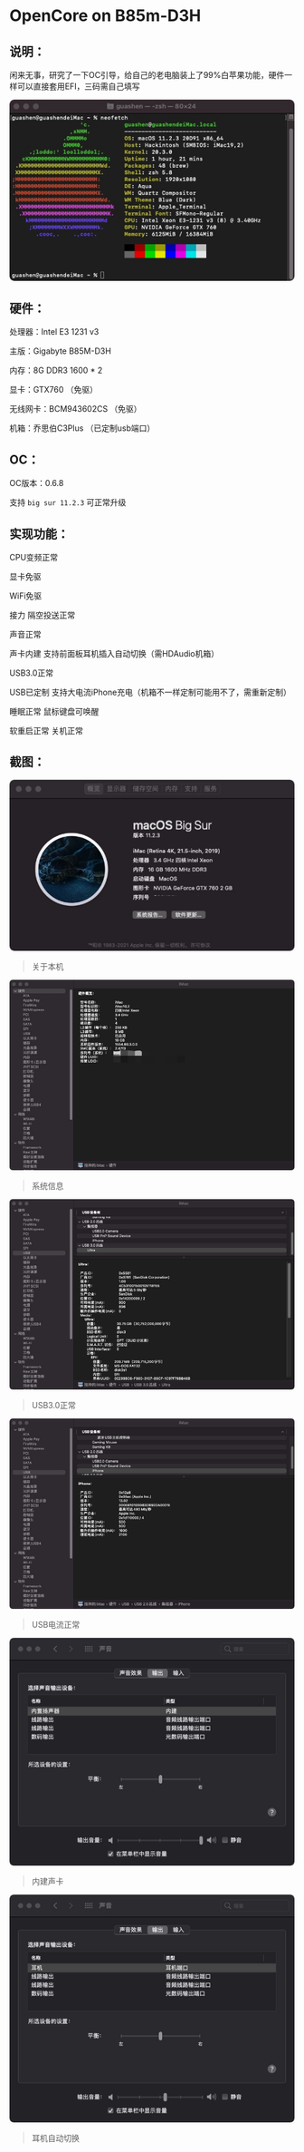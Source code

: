 # OpenCore on B85m-D3H 

## 说明：

闲来无事，研究了一下OC引导，给自己的老电脑装上了99%白苹果功能，硬件一样可以直接套用EFI，三码需自己填写

![neofetch](https://github.com/zpz123456/B85m-D3H-E3-1231v3-GTX760-Hackintosh//blob/main/neofetch.jpg?raw=true)

## 硬件：

处理器：Intel E3 1231 v3

主版：Gigabyte B85M-D3H

内存：8G DDR3 1600 * 2

显卡：GTX760 （免驱）

无线网卡：BCM943602CS （免驱）

机箱：乔思伯C3Plus （已定制usb端口）

## OC：

OC版本：0.6.8

支持 `big sur 11.2.3` 可正常升级

## 实现功能：

CPU变频正常

显卡免驱

WiFi免驱



接力 隔空投送正常

声音正常

声卡内建 支持前面板耳机插入自动切换（需HDAudio机箱）

USB3.0正常

USB已定制 支持大电流iPhone充电（机箱不一样定制可能用不了，需重新定制）

睡眠正常 鼠标键盘可唤醒

软重启正常 关机正常

## 截图：

![关于本机](https://github.com/zpz123456/B85m-D3H-E3-1231v3-GTX760-Hackintosh//blob/main/guanyu.jpg?raw=true)
> 关于本机

![系统信息](https://github.com/zpz123456/B85m-D3H-E3-1231v3-GTX760-Hackintosh//blob/main/xitong.jpg?raw=true)
> 系统信息

![USB信息](https://github.com/zpz123456/B85m-D3H-E3-1231v3-GTX760-Hackintosh//blob/main/USB1.jpg?raw=true)
> USB3.0正常

![大电流充电](https://github.com/zpz123456/B85m-D3H-E3-1231v3-GTX760-Hackintosh//blob/main/USB2.jpg?raw=true)
> USB电流正常

![内建声卡](https://github.com/zpz123456/B85m-D3H-E3-1231v3-GTX760-Hackintosh//blob/main/shengka.jpg?raw=true)
> 内建声卡

![耳机自动切换](https://github.com/zpz123456/B85m-D3H-E3-1231v3-GTX760-Hackintosh//blob/main/erji.jpg?raw=true)
> 耳机自动切换
> 
